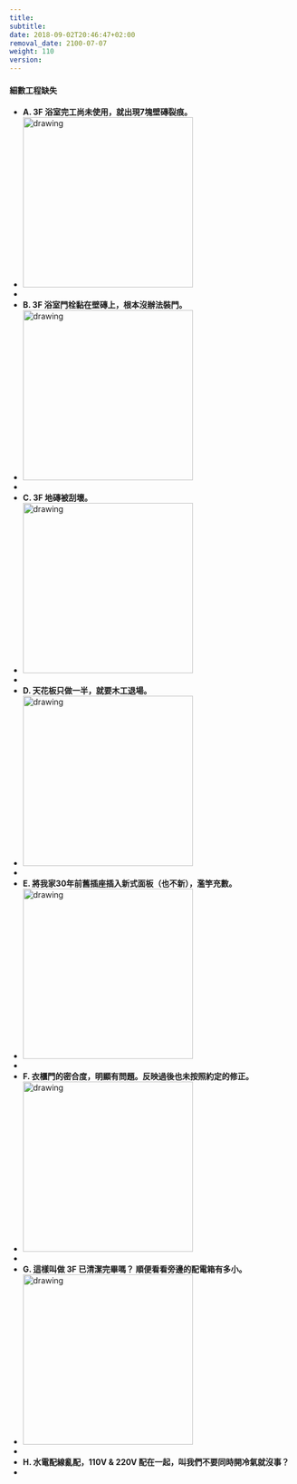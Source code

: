 ```yaml
---
title: 
subtitle: 
date: 2018-09-02T20:46:47+02:00
removal_date: 2100-07-07
weight: 110
version:
---
```


#### 細數工程缺失
- **A. 3F 浴室完工尚未使用，就出現7塊壁磚裂痕。**
- <img src="experimental/image/defeat/1.jpg" alt="drawing" width="300"/> 
- <br />
- **B. 3F 浴室門栓黏在壁磚上，根本沒辦法裝門。**
- <img src="experimental/image/defeat/2.jpg" alt="drawing" width="300"/> 
- <br />
- **C. 3F 地磚被刮壞。**
- <img src="experimental/image/defeat/3.jpg" alt="drawing" width="300"/> 
- <br />
- **D. 天花板只做一半，就要木工退場。**
- <img src="experimental/image/defeat/4.jpg" alt="drawing" width="300"/> 
- <br />
- **E. 將我家30年前舊插座插入新式面板（也不新），濫竽充數。**
- <img src="experimental/image/defeat/5.jpg" alt="drawing" width="300"/> 
- <br />
- **F. 衣櫃門的密合度，明顯有問題。反映過後也未按照約定的修正。**
- <img src="experimental/image/defeat/6.jpg" alt="drawing" width="300"/> 
- <br />
- **G. 這樣叫做 3F 已清潔完畢嗎？ 順便看看旁邊的配電箱有多小。**
- <img src="experimental/image/defeat/7.jpg" alt="drawing" width="300"/> 
- <br />
- **H. 水電配線亂配，110V & 220V 配在一起，叫我們不要同時開冷氣就沒事？**
- <br />